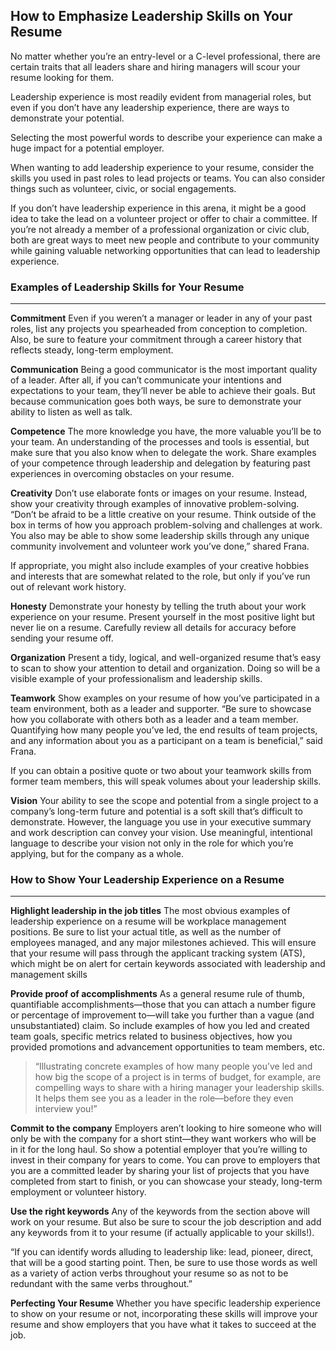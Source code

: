 ## How to Emphasize Leadership Skills on Your Resume

No matter whether you’re an entry-level or a C-level professional, there are certain traits that all leaders share and hiring managers will scour your resume looking for them.

Leadership experience is most readily evident from managerial roles, but even if you don’t have any leadership experience, there are ways to demonstrate your potential.

Selecting the most powerful words to describe your experience can make a huge impact for a potential employer.

When wanting to add leadership experience to your resume, consider the skills you used in past roles to lead projects or teams. You can also consider things such as volunteer, civic, or social engagements.

If you don’t have leadership experience in this arena, it might be a good idea to take the lead on a volunteer project or offer to chair a committee. If you’re not already a member of a professional organization or civic club, both are great ways to meet new people and contribute to your community while gaining valuable networking opportunities that can lead to leadership experience.

### Examples of Leadership Skills for Your Resume
---
**Commitment**
Even if you weren’t a manager or leader in any of your past roles, list any projects you spearheaded from conception to completion. Also, be sure to feature your commitment through a career history that reflects steady, long-term employment.

**Communication**
Being a good communicator is the most important quality of a leader. After all, if you can’t communicate your intentions and expectations to your team, they’ll never be able to achieve their goals. But because communication goes both ways, be sure to demonstrate your ability to listen as well as talk.

**Competence**
The more knowledge you have, the more valuable you’ll be to your team. An understanding of the processes and tools is essential, but make sure that you also know when to delegate the work. Share examples of your competence through leadership and delegation by featuring past experiences in overcoming obstacles on your resume.  

**Creativity**
Don’t use elaborate fonts or images on your resume. Instead, show your creativity through examples of innovative problem-solving. “Don’t be afraid to be a little creative on your resume. Think outside of the box in terms of how you approach problem-solving and challenges at work. You also may be able to show some leadership skills through any unique community involvement and volunteer work you’ve done,” shared Frana.

If appropriate, you might also include examples of your creative hobbies and interests that are somewhat related to the role, but only if you’ve run out of relevant work history.

**Honesty**
Demonstrate your honesty by telling the truth about your work experience on your resume. Present yourself in the most positive light but never lie on a resume. Carefully review all details for accuracy before sending your resume off.

**Organization**
Present a tidy, logical, and well-organized resume that’s easy to scan to show your attention to detail and organization. Doing so will be a visible example of your professionalism and leadership skills.

**Teamwork**
Show examples on your resume of how you’ve participated in a team environment, both as a leader and supporter. “Be sure to showcase how you collaborate with others both as a leader and a team member. Quantifying how many people you’ve led, the end results of team projects, and any information about you as a participant on a team is beneficial,” said Frana.

If you can obtain a positive quote or two about your teamwork skills from former team members, this will speak volumes about your leadership skills.

**Vision**
Your ability to see the scope and potential from a single project to a company’s long-term future and potential is a soft skill that’s difficult to demonstrate. However, the language you use in your executive summary and work description can convey your vision. Use meaningful, intentional language to describe your vision not only in the role for which you’re applying, but for the company as a whole.

### How to Show Your Leadership Experience on a Resume
---
**Highlight leadership in the job titles**
The most obvious examples of leadership experience on a resume will be workplace management positions. Be sure to list your actual title, as well as the number of employees managed, and any major milestones achieved. This will ensure that your resume will pass through the applicant tracking system (ATS), which might be on alert for certain keywords associated with leadership and management skills

**Provide proof of accomplishments**
As a general resume rule of thumb, quantifiable accomplishments—those that you can attach a number figure or percentage of improvement to—will take you further than a vague (and unsubstantiated) claim. So include examples of how you led and created team goals, specific metrics related to business objectives, how you provided promotions and advancement opportunities to team members, etc.

>“Illustrating concrete examples of how many people you’ve led and how big the scope of a project is in terms of budget, for example, are compelling ways to share with a hiring manager your leadership skills. It helps them see you as a leader in the role—before they even interview you!”

**Commit to the company**
Employers aren’t looking to hire someone who will only be with the company for a short stint—they want workers who will be in it for the long haul. So show a potential employer that you’re willing to invest in their company for years to come. You can prove to employers that you are a committed leader by sharing your list of projects that you have completed from start to finish, or you can showcase your steady, long-term employment or volunteer history.

**Use the right keywords**
Any of the keywords from the section above will work on your resume. But also be sure to scour the job description and add any keywords from it to your resume (if actually applicable to your skills!).

“If you can identify words alluding to leadership like: lead, pioneer, direct, that will be a good starting point. Then, be sure to use those words as well as a variety of action verbs throughout your resume so as not to be redundant with the same verbs throughout.”

**Perfecting Your Resume**
Whether you have specific leadership experience to show on your resume or not, incorporating these skills will improve your resume and show employers that you have what it takes to succeed at the job.

